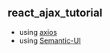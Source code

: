 ## react_ajax_tutorial

* using [axios](/www.npmjs.com/package/axios)
* using [Semantic-UI](https://semantic-ui.com/)
